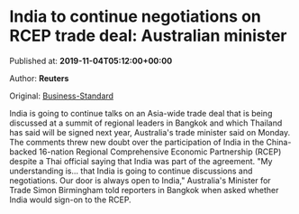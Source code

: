 
# India to continue negotiations on RCEP trade deal: Australian minister

Published at: **2019-11-04T05:12:00+00:00**

Author: **Reuters**

Original: [Business-Standard](https://www.business-standard.com/article/economy-policy/india-to-continue-negotiations-on-rcep-trade-deal-australian-minister-119110400198_1.html)

India is going to continue talks on an Asia-wide trade deal that is being discussed at a summit of regional leaders in Bangkok and which Thailand has said will be signed next year, Australia's trade minister said on Monday.
The comments threw new doubt over the participation of India in the China-backed 16-nation Regional Comprehensive Economic Partnership (RCEP) despite a Thai official saying that India was part of the agreement.
"My understanding is... that India is going to continue discussions and negotiations. Our door is always open to India," Australia's Minister for Trade Simon Birmingham told reporters in Bangkok when asked whether India would sign-on to the RCEP.
